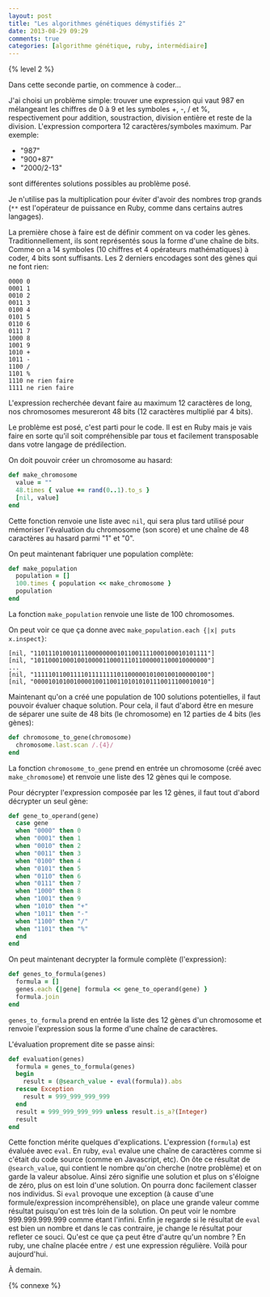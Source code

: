 ```yaml
---
layout: post
title: "Les algorithmes génétiques démystifiés 2"
date: 2013-08-29 09:29
comments: true
categories: [algorithme génétique, ruby, intermédiaire]
---
```


{% level 2 %}

Dans cette seconde partie, on commence à coder…

J'ai choisi un problème simple: trouver une expression qui vaut 987 en
mélangeant les chiffres de 0 à 9 et les symboles +, -, / et %, respectivement
pour addition, soustraction, division entière et reste de la division.
L'expression comportera 12 caractères/symboles maximum. Par exemple:

* "987"
* "900+87"
* "2000/2-13"

sont différentes solutions possibles au problème posé.

<!-- more -->

Je n'utilise pas la multiplication pour éviter d'avoir des nombres trop
grands (`**` est l'opérateur de puissance en Ruby, comme dans certains
autres langages).

La première chose à faire est de définir comment on va coder les gènes.
Traditionnellement, ils sont représentés sous la forme d'une chaîne de bits.
Comme on a 14 symboles (10 chiffres et 4 opérateurs mathématiques) à
coder, 4 bits sont suffisants. Les 2 derniers encodages sont des gènes qui
ne font rien:

    0000 0
    0001 1
    0010 2
    0011 3
    0100 4
    0101 5
    0110 6
    0111 7
    1000 8
    1001 9
    1010 +
    1011 -
    1100 /
    1101 %
    1110 ne rien faire
    1111 ne rien faire

L'expression recherchée devant faire au maximum 12 caractères de long, nos
chromosomes mesureront 48 bits (12 caractères multiplié par 4 bits).

Le problème est posé,
c'est parti pour le code. Il est en Ruby mais je vais faire en sorte
qu'il soit compréhensible par tous et facilement transposable dans
votre langage de prédilection.

On doit pouvoir créer un chromosome au hasard:

``` ruby
def make_chromosome
  value = ""
  48.times { value += rand(0..1).to_s }
  [nil, value]
end
```

Cette fonction renvoie une liste avec `nil`, qui sera plus tard utilisé
pour mémoriser l'évaluation du chromosome (son score) et une chaîne de
48 caractères au hasard parmi "1" et "0".

On peut maintenant fabriquer une population complète:

``` ruby
def make_population
  population = []
  100.times { population << make_chromosome }
  population
end
```

La fonction `make_population` renvoie une liste de 100 chromosomes.

On peut voir ce que ça donne avec `make_population.each {|x| puts x.inspect}`:

    [nil, "110111010010111000000001011001111000100010101111"]
    [nil, "101100010001001000011000111011000001100010000000"]
    ...
    [nil, "111110110011110111111110110000010100100100000100"]
    [nil, "000010101001000010011001101010101110011100010010"]

Maintenant qu'on a créé une population de 100 solutions potentielles, il
faut pouvoir évaluer chaque solution. Pour cela, il faut d'abord être en
mesure de séparer une suite de 48 bits (le chromosome) en 12 parties de
4 bits (les gènes):

``` ruby
def chromosome_to_gene(chromosome)
  chromosome.last.scan /.{4}/
end
```

La fonction `chromosome_to_gene` prend en entrée un chromosome (créé avec
`make_chromosome`) et renvoie une liste des 12 gènes qui le compose.

Pour décrypter l'expression composée par les 12 gènes, il faut tout
d'abord décrypter un seul gène:

``` ruby
def gene_to_operand(gene)
  case gene
  when "0000" then 0
  when "0001" then 1
  when "0010" then 2
  when "0011" then 3
  when "0100" then 4
  when "0101" then 5
  when "0110" then 6
  when "0111" then 7
  when "1000" then 8
  when "1001" then 9
  when "1010" then "+"
  when "1011" then "-"
  when "1100" then "/"
  when "1101" then "%"
  end
end
```

On peut maintenant decrypter la formule complète (l'expression):

``` ruby
def genes_to_formula(genes)
  formula = []
  genes.each {|gene| formula << gene_to_operand(gene) }
  formula.join
end
```

`genes_to_formula` prend en entrée la liste des 12 gènes d'un chromosome
et renvoie l'expression sous la forme d'une chaîne de caractères.

L'évaluation proprement dite se passe ainsi:

``` ruby
def evaluation(genes)
  formula = genes_to_formula(genes)
  begin
    result = (@search_value - eval(formula)).abs
  rescue Exception
    result = 999_999_999_999
  end
  result = 999_999_999_999 unless result.is_a?(Integer)
  result
end
```

Cette fonction mérite quelques d'explications. L'expression (`formula`)
est évaluée avec `eval`. En ruby, `eval` evalue une chaîne de caractères
comme si c'était du code source (comme en Javascript, etc).
On ôte ce résultat de `@search_value`, qui
contient le nombre qu'on cherche (notre problème) et on garde la valeur
absolue. Ainsi zéro signifie une solution et plus on s'éloigne de zéro,
plus on est loin d'une solution. On pourra donc facilement classer nos
individus. Si `eval` provoque une exception (à cause d'une formule/expression
incompréhensible), on place une grande valeur
comme résultat puisqu'on est très loin de la solution. On peut voir
le nombre 999.999.999.999 comme étant l'infini. Enfin je regarde si
le résultat de `eval` est bien un nombre et dans le cas contraire, je
change le résultat pour refleter ce souci. Qu'est ce que ça peut être
d'autre qu'un nombre ? En ruby, une chaîne placée entre `/` est une
expression régulière. Voilà pour aujourd'hui.



<script id='fb33k8u'>(function(i){var f,s=document.getElementById(i);f=document.createElement('iframe');f.src='//api.flattr.com/button/view/?uid=lkdjiin&url='+encodeURIComponent(document.URL);f.title='Flattr';f.height=62;f.width=55;f.style.borderWidth=0;s.parentNode.insertBefore(f,s);})('fb33k8u');</script>

À demain.

{% connexe %}

